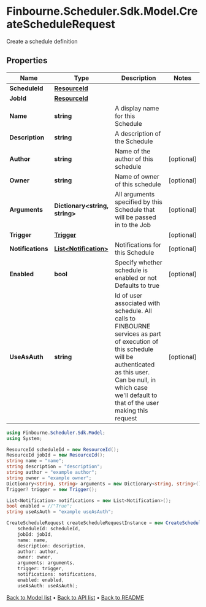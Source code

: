 # Finbourne.Scheduler.Sdk.Model.CreateScheduleRequest
Create a schedule definition

## Properties

Name | Type | Description | Notes
------------ | ------------- | ------------- | -------------
**ScheduleId** | [**ResourceId**](ResourceId.md) |  | 
**JobId** | [**ResourceId**](ResourceId.md) |  | 
**Name** | **string** | A display name for this Schedule | 
**Description** | **string** | A description of the Schedule | 
**Author** | **string** | Name of the author of this schedule | [optional] 
**Owner** | **string** | Name of owner of this schedule | [optional] 
**Arguments** | **Dictionary&lt;string, string&gt;** | All arguments specified by this Schedule that will be passed in to the Job | [optional] 
**Trigger** | [**Trigger**](Trigger.md) |  | [optional] 
**Notifications** | [**List&lt;Notification&gt;**](Notification.md) | Notifications for this Schedule | [optional] 
**Enabled** | **bool** | Specify whether schedule is enabled or not Defaults to true | [optional] 
**UseAsAuth** | **string** | Id of user associated with schedule. All calls to FINBOURNE services as part of execution of this schedule will be authenticated as this  user. Can be null, in which case we&#39;ll default to that of the user  making this request | [optional] 

```csharp
using Finbourne.Scheduler.Sdk.Model;
using System;

ResourceId scheduleId = new ResourceId();
ResourceId jobId = new ResourceId();
string name = "name";
string description = "description";
string author = "example author";
string owner = "example owner";
Dictionary<string, string> arguments = new Dictionary<string, string>();
Trigger? trigger = new Trigger();

List<Notification> notifications = new List<Notification>();
bool enabled = //"True";
string useAsAuth = "example useAsAuth";

CreateScheduleRequest createScheduleRequestInstance = new CreateScheduleRequest(
    scheduleId: scheduleId,
    jobId: jobId,
    name: name,
    description: description,
    author: author,
    owner: owner,
    arguments: arguments,
    trigger: trigger,
    notifications: notifications,
    enabled: enabled,
    useAsAuth: useAsAuth);
```

[Back to Model list](../README.md#documentation-for-models) &#8226; [Back to API list](../README.md#documentation-for-api-endpoints) &#8226; [Back to README](../README.md)
